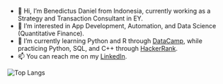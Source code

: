- 👋 Hi, I’m Benedictus Daniel from Indonesia, currently working as a Strategy and Transaction Consultant in EY.
- 👀 I’m interested in App Development, Automation, and Data Science (Quantitative Finance).
- 🌱 I’m currently learning Python and R through [DataCamp](<https://www.datacamp.com/profile/benedictusdps>), while practicing Python, SQL, and C++ through [HackerRank](<https://www.hackerrank.com/benedictusdps>).
- 📫 You can reach me on my [LinkedIn](https://www.linkedin.com/in/benedictusdps/).

![Top Langs](https://github-readme-stats.vercel.app/api/top-langs/?username=benedictusdps&theme=tokyonight)

<!---
benedictusdps/benedictusdps is a ✨ special ✨ repository because its `README.md` (this file) appears on your GitHub profile.
You can click the Preview link to take a look at your changes.
--->
